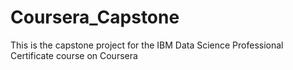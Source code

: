 # Coursera_Capstone
This is the capstone project for the IBM Data Science Professional Certificate course on Coursera
